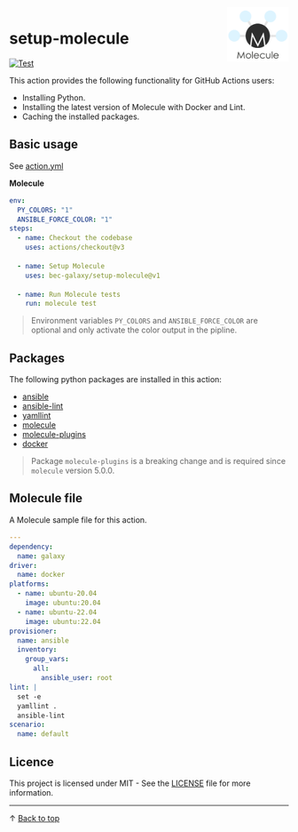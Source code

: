 <img align="right" width="22%" src="docs/molecule-logo.png" alt="molecule logo"/>

# setup-molecule

[![Test](https://github.com/bec-galaxy/setup-molecule/actions/workflows/test.yml/badge.svg)](https://github.com/bec-galaxy/setup-molecule/actions/workflows/test.yml)

This action provides the following functionality for GitHub Actions users:

- Installing Python.
- Installing the latest version of Molecule with Docker and Lint.
- Caching the installed packages.

## Basic usage

See [action.yml](action.yml)

**Molecule**
```yaml
env:
  PY_COLORS: "1"
  ANSIBLE_FORCE_COLOR: "1"
steps:
  - name: Checkout the codebase
    uses: actions/checkout@v3

  - name: Setup Molecule
    uses: bec-galaxy/setup-molecule@v1

  - name: Run Molecule tests
    run: molecule test
```

> Environment variables `PY_COLORS` and `ANSIBLE_FORCE_COLOR` are optional and only activate the color output in the pipline.

## Packages

The following python packages are installed in this action:

- [ansible](https://pypi.org/project/ansible/)
- [ansible-lint](https://pypi.org/project/ansible-lint/)
- [yamllint](https://pypi.org/project/yamllint/)
- [molecule](https://pypi.org/project/molecule/)
- [molecule-plugins](https://pypi.org/project/molecule-plugins/)
- [docker](https://pypi.org/project/docker/)

> Package `molecule-plugins` is a breaking change and is required since `molecule` version 5.0.0.

## Molecule file

A Molecule sample file for this action.

```yaml
---
dependency:
  name: galaxy
driver:
  name: docker
platforms:
  - name: ubuntu-20.04
    image: ubuntu:20.04
  - name: ubuntu-22.04
    image: ubuntu:22.04
provisioner:
  name: ansible
  inventory:
    group_vars:
      all:
        ansible_user: root
lint: |
  set -e
  yamllint .
  ansible-lint
scenario:
  name: default
```

## Licence

This project is licensed under MIT - See the [LICENSE](LICENSE) file for more information.

---

&uarr; [Back to top](#)